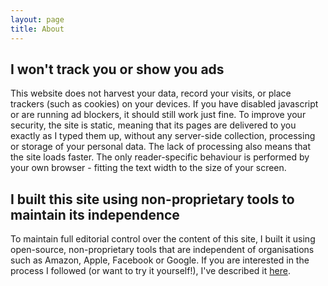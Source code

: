 ```yaml
---
layout: page
title: About
---
```


## I won't track you or show you ads

This website does not harvest your data, record your visits, or place trackers (such as cookies) on your devices. If you have disabled javascript or are running ad blockers, it should still work just fine. To improve your security, the site is static, meaning that its pages are delivered to you exactly as I typed them up, without any server-side collection, processing or storage of your personal data. The lack of processing also means that the site loads faster. The only reader-specific behaviour is performed by your own browser - fitting the text width to the size of your screen.

## I built this site using non-proprietary tools to maintain its independence

To maintain full editorial control over the content of this site, I built it using open-source, non-proprietary tools that are independent of organisations such as Amazon, Apple, Facebook or Google. If you are interested in the process I followed (or want to try it yourself!), I've described it [here](http://www.non-kinetic-effects.co.uk/blog/2018/06/18/how-this-site-works).











 

